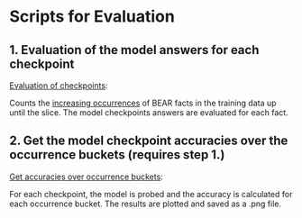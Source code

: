 # Scripts for Evaluation

## 1. Evaluation of the model answers for each checkpoint

[Evaluation of checkpoints](model_performance_analysis/get_model_checkpoint_answer_for_occurrences_in_slices_data.py):

Counts the [increasing occurrences](https://github.com/Jabbawukis/sample-efficiency-evaluation-results/tree/main/fact_matching_results/BEAR-big/wikimedia_wikipedia_20231101_en/evaluation_on_slices) of BEAR facts in the training data up until the slice.
The model checkpoints answers are evaluated for each fact.

## 2. Get the model checkpoint accuracies over the occurrence buckets (requires step 1.)

[Get accuracies over occurrence buckets](model_performance_analysis/eval_model_checkpoint_accuracy_on_slices.py):

For each checkpoint, the model is probed and the accuracy is calculated for each occurrence bucket. The results are plotted
and saved as a .png file.